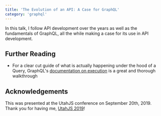```yaml
---
title: 'The Evolution of an API: A Case for GraphQL'
category: 'graphql'
---
```


In this talk, I follow API development over the years as well as the fundamentals of GraphQL, all the while making a case for its use in API development.

## Further Reading

- For a clear cut guide of what is actually happening under the hood of a Query, GraphQL's [documentation on execution](https://graphql.org/learn/execution/) is a great and thorough walkthrough

## Acknowledgements

This was presented at the UtahJS conference on September 20th, 2019. Thank you for having me, [UtahJS 2019](https://conf.utahjs.com/)!
